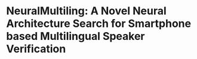 # NeuralMultiling: A Novel Neural Architecture Search for Smartphone based Multilingual Speaker Verification
